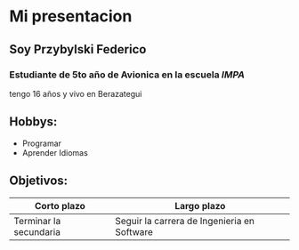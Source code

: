 # Mi presentacion

## Soy **Przybylski Federico**

### Estudiante de 5to año de  Avionica en la escuela *IMPA*

 tengo 16 años y vivo en Berazategui

## Hobbys:
- Programar
- Aprender Idiomas
  
## Objetivos:

Corto plazo | Largo plazo
| -- | -- |
Terminar la secundaria | Seguir la carrera de Ingenieria en Software
